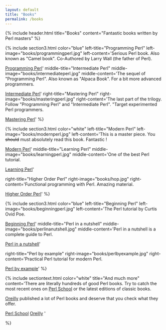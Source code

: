 ```yaml
---
layout: default
title: "Books"
permalink: /books
---
```


{% include header.html 
   title="Books" 
   content="Fantastic books written by Perl masters"
%}

{% include section3.html 
   color="blue"
   left-title="Programming Perl"
   left-image="books/programmingperl.jpg"
   left-content='Serious Perl book. Also known as "Camel book". Co-Authored by Larry Wall (the father of Perl).

[Programming Perl](https://www.programmingperl.org/)'
   middle-title="Intermediate Perl"
   middle-image="books/intermediateperl.jpg"
   middle-content='The sequel of "Programming Perl". Also known as "Alpaca Book". For a bit more advanced programmers.

[Intermediate Perl](https://www.intermediateperl.com/)'
   right-title="Mastering Perl"
   right-image="books/masteringperl.jpg"
   right-content='The last part of the trilogy. Follow "Programming Perl" and "Intermediate Perl". "Target experimented Perl programmers.

[Mastering Perl](https://www.masteringperl.org/)'
%}

{% include section3.html 
   color="white"
   left-title="Modern Perl"
   left-image="books/modernperl.jpg"
   left-content='This is a master piece. You ~~should~~ must absolutely read this book. Fantastic !

[Modern Perl](http://modernperlbooks.com/)'
   middle-title="Learning Perl"
   middle-image="books/learningperl.jpg"
   middle-content='One of the best Perl tutorial. 

[Learning Perl](https://www.learning-perl.com/)'

   right-title="Higher Order Perl"
   right-image="books/hop.jpg"
   right-content='Functional programming with Perl. Amazing material.

[Higher Order Perl](https://hop.perl.plover.com/)'
%}

{% include section3.html 
   color="blue"
   left-title="Beginning Perl"
   left-image="books/beginningperl.jpg"
   left-content='The Perl tutorial by Curtis Ovid Poe. 

[Beginning Perl](https://www.eyrolles.com/Informatique/Livre/beginning-perl-9781118013847/)'
   middle-title="Perl in a nutshell"
   middle-image="books/perlinanutshell.jpg"
   middle-content='Perl in a nutshell is a complete guide to Perl.

[Perl in a nutshell](https://www.oreilly.com/library/view/perl-in-a/0596002416/)'

   right-title="Perl by example"
   right-image="books/perlbyexample.jpg"
   right-content='Practical Perl tutorial for modern Perl.

[Perl by example](https://www.pearson.com.au/9780133760811)'
%}

{% include sectiontext.html 
   color="white"
   title="And much more"
   content='There are literally hundreds of good Perl books. Try to catch the most recent ones on [Perl School](https://perlschool.com/) or the latest editions of classic books. 


[Oreilly](https://www.oreilly.com/) published a lot of Perl books and deserve that you check what they offer.

<a class="button button-secondary" href="https://perlschool.com/">Perl School</a>
<a class="button button-secondary" href="https://www.oreilly.com/">Oreilly</a>
'

%}



     

